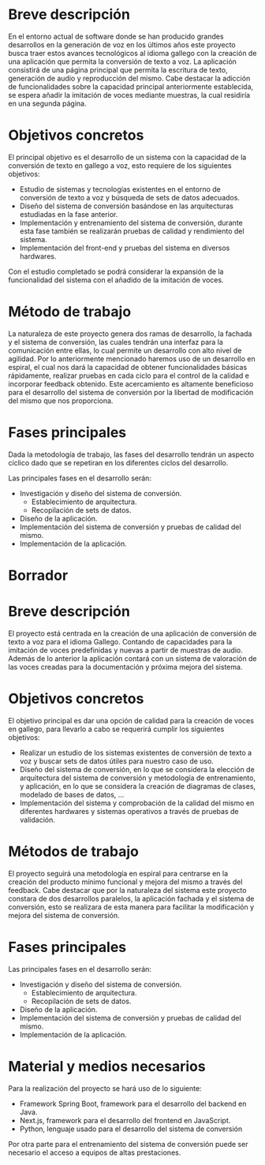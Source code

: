 # Breve descripción
En el entorno actual de software donde se han producido grandes desarrollos en la generación de voz en los últimos años este proyecto busca traer estos avances tecnológicos al idioma gallego con la creación de una aplicación que permita la conversión de texto a voz.
La aplicación consistirá de una página principal que permita la escritura de texto, generación de audio y reproducción del mismo.
Cabe destacar la adicción de funcionalidades sobre la capacidad principal anteriormente establecida, se espera añadir la imitación de voces mediante muestras, la cual residiría en una segunda página.
# Objetivos concretos
El principal objetivo es el desarrollo de un sistema con la capacidad de la conversión de texto en gallego a voz, esto requiere de los siguientes objetivos:
- Estudio de sistemas y tecnologías existentes en el entorno de conversión de texto a voz y búsqueda de sets de datos adecuados.
- Diseño del sistema de conversión basándose en las arquitecturas estudiadas en la fase anterior.
- Implementación y entrenamiento del sistema de conversión, durante esta fase también se realizarán pruebas de calidad y rendimiento del sistema.
- Implementación del front-end y pruebas del sistema en diversos hardwares.

Con el estudio completado se podrá considerar la expansión de la funcionalidad del sistema con el añadido de la imitación de voces.
# Método de trabajo
La naturaleza de este proyecto genera dos ramas de desarrollo, la fachada y el sistema de conversión, las cuales tendrán una interfaz para la comunicación entre ellas, lo cual permite un desarrollo con alto nivel de agilidad.
Por lo anteriormente mencionado haremos uso de un desarrollo en espiral, el cual nos dará la capacidad de obtener funcionalidades básicas rápidamente, realizar pruebas en cada ciclo para el control de la calidad e incorporar feedback obtenido.
Este acercamiento es altamente beneficioso para el desarrollo del sistema de conversión por la libertad de modificación del mismo que nos proporciona.
# Fases principales
Dada la metodología de trabajo, las fases del desarrollo tendrán un aspecto cíclico dado que se repetiran en los diferentes ciclos del desarrollo.


Las principales fases en el desarrollo serán:
- Investigación y diseño del sistema de conversión.
	- Establecimiento de arquitectura.
	- Recopilación de sets de datos.
- Diseño de la aplicación.
- Implementación del sistema de conversión y pruebas de calidad del mismo.
- Implementación de la aplicación.
# Borrador
# Breve descripción
El proyecto está centrada en la creación de una aplicación de conversión de texto a voz para el idioma Gallego. Contando de capacidades para la imitación de voces predefinidas y nuevas a partir de muestras de audio.
Además de lo anterior la aplicación contará con un sistema de valoración de las voces creadas para la documentación y próxima mejora del sistema.
# Objetivos concretos
El objetivo principal es dar una opción de calidad para la creación de voces en gallego, para llevarlo a cabo se requerirá cumplir los siguientes objetivos:
- Realizar un estudio de los sistemas existentes de conversión de texto a voz y buscar sets de datos útiles para nuestro caso de uso.
- Diseño del sistema de conversión, en lo que se considera la elección de arquitectura del sistema de conversión y metodología de entrenamiento, y aplicación, en lo que se considera la creación de diagramas de clases, modelado de bases de datos, ...
- Implementación del sistema y comprobación de la calidad del mismo en diferentes hardwares y sistemas operativos a través de pruebas de validación.
# Métodos de trabajo
El proyecto seguirá una metodología en espiral para centrarse en la creación del producto mínimo funcional y mejora del mismo a través del feedback. Cabe destacar que por la naturaleza del sistema este proyecto constara de dos desarrollos paralelos, la aplicación fachada y el sistema de conversión, esto se realizara de esta manera para facilitar la modificación y mejora del sistema de conversión.
# Fases principales
Las principales fases en el desarrollo serán:
- Investigación y diseño del sistema de conversión.
	- Establecimiento de arquitectura.
	- Recopilación de sets de datos.
- Diseño de la aplicación.
- Implementación del sistema de conversión y pruebas de calidad del mismo.
- Implementación de la aplicación.
# Material y medios necesarios
Para la realización del proyecto se hará uso de lo siguiente:
- Framework Spring Boot, framework para el desarrollo del backend en Java.
- Next.js, framework para el desarrollo del frontend en JavaScript.
- Python, lenguaje usado para el desarrollo del sistema de conversión

Por otra parte para el entrenamiento del sistema de conversión puede ser necesario el acceso a equipos de altas prestaciones.
